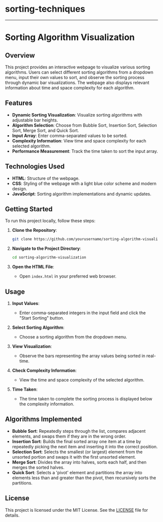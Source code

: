 # sorting-techniques

---

# Sorting Algorithm Visualization

## Overview

This project provides an interactive webpage to visualize various sorting algorithms. Users can select different sorting algorithms from a dropdown menu, input their own values to sort, and observe the sorting process through dynamic bar visualizations. The webpage also displays relevant information about time and space complexity for each algorithm.

## Features

- **Dynamic Sorting Visualization**: Visualize sorting algorithms with adjustable bar heights.
- **Algorithm Selection**: Choose from Bubble Sort, Insertion Sort, Selection Sort, Merge Sort, and Quick Sort.
- **Input Array**: Enter comma-separated values to be sorted.
- **Complexity Information**: View time and space complexity for each selected algorithm.
- **Performance Measurement**: Track the time taken to sort the input array.

## Technologies Used

- **HTML**: Structure of the webpage.
- **CSS**: Styling of the webpage with a light blue color scheme and modern design.
- **JavaScript**: Sorting algorithm implementations and dynamic updates.

## Getting Started

To run this project locally, follow these steps:

1. **Clone the Repository**:
   ```bash
   git clone https://github.com/yourusername/sorting-algorithm-visualization.git
   ```

2. **Navigate to the Project Directory**:
   ```bash
   cd sorting-algorithm-visualization
   ```

3. **Open the HTML File**:
   - Open `index.html` in your preferred web browser.

## Usage

1. **Input Values**:
   - Enter comma-separated integers in the input field and click the "Start Sorting" button.

2. **Select Sorting Algorithm**:
   - Choose a sorting algorithm from the dropdown menu.

3. **View Visualization**:
   - Observe the bars representing the array values being sorted in real-time.

4. **Check Complexity Information**:
   - View the time and space complexity of the selected algorithm.

5. **Time Taken**:
   - The time taken to complete the sorting process is displayed below the complexity information.

## Algorithms Implemented

- **Bubble Sort**: Repeatedly steps through the list, compares adjacent elements, and swaps them if they are in the wrong order.
- **Insertion Sort**: Builds the final sorted array one item at a time by repeatedly picking the next item and inserting it into the correct position.
- **Selection Sort**: Selects the smallest (or largest) element from the unsorted portion and swaps it with the first unsorted element.
- **Merge Sort**: Divides the array into halves, sorts each half, and then merges the sorted halves.
- **Quick Sort**: Selects a 'pivot' element and partitions the array into elements less than and greater than the pivot, then recursively sorts the partitions.


## License

This project is licensed under the MIT License. See the [LICENSE](LICENSE) file for details.


